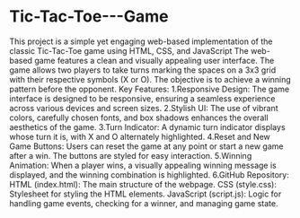 # Tic-Tac-Toe---Game
This project is a simple yet engaging web-based implementation of the classic Tic-Tac-Toe game using HTML, CSS, and JavaScript
The web-based game features a clean and visually appealing user interface. The game allows two players to take turns marking the spaces on a 3x3 grid with their respective symbols (X or O). The objective is to achieve a winning pattern before the opponent.
Key Features:
1.Responsive Design: The game interface is designed to be responsive, ensuring a seamless experience across various devices and screen sizes.
2.Stylish UI: The use of vibrant colors, carefully chosen fonts, and box shadows enhances the overall aesthetics of the game.
3.Turn Indicator: A dynamic turn indicator displays whose turn it is, with X and O alternately highlighted.
4.Reset and New Game Buttons: Users can reset the game at any point or start a new game after a win. The buttons are styled for easy interaction.
5.Winning Animation: When a player wins, a visually appealing winning message is displayed, and the winning combination is highlighted.
6.GitHub Repository:
HTML (index.html): The main structure of the webpage.
CSS (style.css): Stylesheet for styling the HTML elements.
JavaScript (script.js): Logic for handling game events, checking for a winner, and managing game state.
